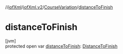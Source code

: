 //[iofXml](../../../index.md)/[iofXml.v2](../index.md)/[CourseVariation](index.md)/[distanceToFinish](distance-to-finish.md)

# distanceToFinish

[jvm]\
protected open var [distanceToFinish](distance-to-finish.md): [DistanceToFinish](../-distance-to-finish/index.md)
